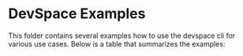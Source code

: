 # DevSpace Examples

This folder contains several examples how to use the devspace cli for various use cases. Below is a table that summarizes the examples:  
